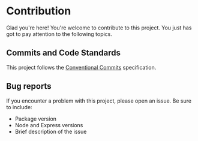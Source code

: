 # Contribution

Glad you're here! You're welcome to contribute to this project. You just has got to pay attention to the following topics.

## Commits and Code Standards

This project follows the [Conventional Commits](https://www.conventionalcommits.org/en/v1.0.0/) specification.

## Bug reports

If you encounter a problem with this project, please open an issue. Be sure to include:


- Package version
- Node and Express versions
- Brief description of the issue
